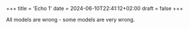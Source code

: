 +++
title = 'Echo 1'
date = 2024-06-10T22:41:12+02:00
draft = false
+++

All models are wrong - some models are very wrong.